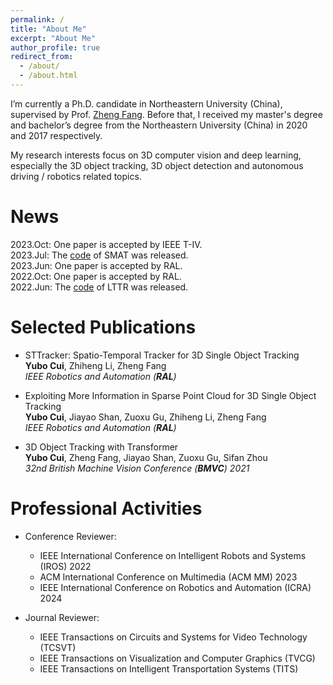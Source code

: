 ```yaml
---
permalink: /
title: "About Me"
excerpt: "About Me"
author_profile: true
redirect_from: 
  - /about/
  - /about.html
---
```


I’m currently a Ph.D. candidate in Northeastern University (China), supervised by Prof. [Zheng Fang](http://faculty.neu.edu.cn/fangzheng/zh_CN/index.htm). Before that, I received my master's degree and bachelor’s degree from the Northeastern University (China) in 2020 and 2017 respectively.

My research interests focus on 3D computer vision and deep learning, especially the 3D object tracking, 3D object detection and autonomous driving / robotics related topics.

News
======
2023.Oct: One paper is accepted by IEEE T-IV.  
2023.Jul: The [code](https://github.com/3bobo/smat) of SMAT was released.  
2023.Jun: One paper is accepted by RAL.  
2022.Oct: One paper is accepted by RAL.  
2022.Jun: The [code](https://github.com/3bobo/lttr) of LTTR was released.

Selected Publications
======
- STTracker: Spatio-Temporal Tracker for 3D Single Object Tracking  
  **Yubo Cui**, Zhiheng Li, Zheng Fang  
  *IEEE Robotics and Automation (**RAL**)*

- Exploiting More Information in Sparse Point Cloud for 3D Single Object Tracking  
  **Yubo Cui**, Jiayao Shan, Zuoxu Gu, Zhiheng Li, Zheng Fang  
  *IEEE Robotics and Automation (**RAL**)*

- 3D Object Tracking with Transformer   
  **Yubo Cui**, Zheng Fang, Jiayao Shan, Zuoxu Gu, Sifan Zhou   
  *32nd British Machine Vision Conference (**BMVC**) 2021*

Professional Activities
======
- Conference Reviewer:
  * IEEE International Conference on Intelligent Robots and Systems (IROS) 2022
  * ACM International Conference on Multimedia (ACM MM) 2023
  * IEEE International Conference on Robotics and Automation (ICRA) 2024

- Journal Reviewer:
  * IEEE Transactions on Circuits and Systems for Video Technology (TCSVT)  
  * IEEE Transactions on Visualization and Computer Graphics (TVCG)
  * IEEE Transactions on Intelligent Transportation Systems (TITS)

<!-- <a href="https://info.flagcounter.com/yYJd"><img src="https://s01.flagcounter.com/count2/yYJd/bg_FFFFFF/txt_000000/border_CCCCCC/columns_2/maxflags_10/viewers_0/labels_0/pageviews_0/flags_0/percent_0/" alt="Flag Counter" border="0"></a> -->